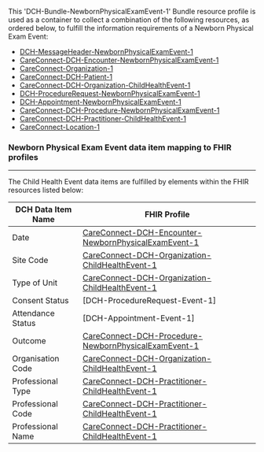This 'DCH-Bundle-NewbornPhysicalExamEvent-1' Bundle resource profile is used as a container to collect a combination of the following resources, as ordered below, to fulfill the information requirements of a Newborn Physical Exam Event:

- [DCH-MessageHeader-NewbornPhysicalExamEvent-1]
- [CareConnect-DCH-Encounter-NewbornPhysicalExamEvent-1]
- [CareConnect-Organization-1]
- [CareConnect-DCH-Patient-1]
- [CareConnect-DCH-Organization-ChildHealthEvent-1]
- [DCH-ProcedureRequest-NewbornPhysicalExamEvent-1] 
- [DCH-Appointment-NewbornPhysicalExamEvent-1] 
- [CareConnect-DCH-Procedure-NewbornPhysicalExamEvent-1]
- [CareConnect-DCH-Practitioner-ChildHealthEvent-1]
- [CareConnect-Location-1]



### Newborn Physical Exam Event data item mapping to FHIR profiles ###
----------
The Child Health Event data items are fulfilled by elements within the FHIR resources listed below:


| DCH Data Item Name | FHIR Profile                           |
|--------------------|----------------------------------------|
| Date               | [CareConnect-DCH-Encounter-NewbornPhysicalExamEvent-1]    |
| Site Code          | [CareConnect-DCH-Organization-ChildHealthEvent-1] |
| Type of Unit       | [CareConnect-DCH-Organization-ChildHealthEvent-1] |
| Consent Status     | [DCH-ProcedureRequest-Event-1]         |
| Attendance Status  | [DCH-Appointment-Event-1]              |
| Outcome            | [CareConnect-DCH-Procedure-NewbornPhysicalExamEvent-1]          |
| Organisation Code  | [CareConnect-DCH-Organization-ChildHealthEvent-1] |
| Professional Type  | [CareConnect-DCH-Practitioner-ChildHealthEvent-1] |
| Professional Code  | [CareConnect-DCH-Practitioner-ChildHealthEvent-1] |
| Professional Name  | [CareConnect-DCH-Practitioner-ChildHealthEvent-1] |
                                                                                                   

[DCH-MessageHeader-NewbornPhysicalExamEvent-1]:dch-messageheader-newbornphysicalexamevent-1.html
[CareConnect-DCH-Encounter-NewbornPhysicalExamEvent-1]:careconnect-dch-encounter-newbornphysicalexamevent-1.html
[CareConnect-Organization-1]:careconnect-organization-1.html
[CareConnect-DCH-Patient-1]:careconnect-dch-patient-1.html
[CareConnect-DCH-Organization-ChildHealthEvent-1]:careconnect-dch-organization-childhealthevent-1.html
[DCH-ProcedureRequest-NewbornPhysicalExamEvent-1]:dch-procedurerequest-event-1.html 
[DCH-Appointment-NewbornPhysicalExamEvent-1]:dch-appointment-newbornphysicalexamevent-1.html 
[CareConnect-DCH-Procedure-NewbornPhysicalExamEvent-1]:careconnect-dch-procedure-newbornphysicalexamevent-1.html
[CareConnect-DCH-Practitioner-ChildHealthEvent-1]:careconnect-dch-practitioner-childhealthevent-1.html
[CareConnect-Location-1]:careconnect-location-1.html

